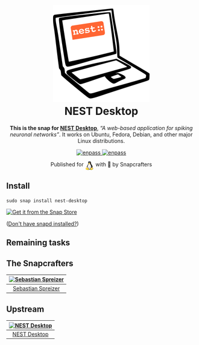 <h1 align="center">
  <img src="./snap/gui/nest-desktop.png" width="256" alt="NEST Desktop">
  <br />
  NEST Desktop
</h1>

<p align="center"><b>This is the snap for <a href="https://snapcraft.io/nest-desktop">NEST Desktop</a></b>, <i>“A web-based application for spiking neuronal networks”</i>. It works on Ubuntu, Fedora, Debian, and other major Linux
distributions.</p>

<p align="center">
<a href="https://snapcraft.io/nest-desktop">
  <img alt="enpass" src="https://snapcraft.io/nest-desktop/badge.svg" />
</a>
<a href="https://snapcraft.io/nest-desktop">
  <img alt="enpass" src="https://snapcraft.io/nest-desktop/trending.svg?name=0" />
</a>
</p>


<!-- Uncomment and modify this when you have a screenshot
![nest-desktop](screenshot.png?raw=true "nest-desktop")
-->

<p align="center">Published for <img src="https://raw.githubusercontent.com/anythingcodes/slack-emoji-for-techies/gh-pages/emoji/tux.png" align="top" width="24" /> with 💝 by Snapcrafters</p>

## Install

    sudo snap install nest-desktop

[![Get it from the Snap Store](https://snapcraft.io/static/images/badges/en/snap-store-white.svg)](https://snapcraft.io/nest-desktop)

([Don't have snapd installed?](https://snapcraft.io/docs/core/install))

## Remaining tasks

<!-- Snapcrafters ([join us](https://forum.snapcraft.io/t/snapcrafters-reboot/24625)) are working to land snap install documentation and the [snapcraft.yaml](https://github.com/snapcrafters/fork-and-rename-me/blob/master/snap/snapcraft.yaml) upstream so [Project] can authoritatively publish future releases.

  - [x] Click the green "Use this template" button above to create a new repository based on this template
  - [x] Give the newly created repository a sensible name, like `godzilla` if you're snapping the Godzilla software (*Note: Do not use `snap` in this name.*)
  - [x] Update the description of the repository to `Unofficial snap for [Project]`
  - [x] Update logos and references to `[Project]` and `[my-snap-name]`
  - [x] Create a snap that runs in `devmode`
  - [x] Convert the snap to `strict` confinement, or `classic` confinement if it qualifies
  - [x] Register the snap in the store, **using the preferred upstream name**
  - [ ] Add a screenshot to this `README.md`
  - [x] Add install instructions to this `README.md`
  - [x] Update snap store metadata, icons and screenshots
  - [x] Publish the confined snap in the Snap store beta channel
  - [x] Update the install instructions in this `README.md`
  - [ ] Post a call for testing in the Snapcraft Forum ["Snapcrafters" category](https://forum.snapcraft.io/c/snapcrafters/23) - [link]()
  - [ ] Add the Snapcraft store account (snap-advocacy@canonical.com) as a collaborator to your snap in the [Dashboard](https://dashboard.snapcraft.io) and ask a [Snapcrafters admin](https://github.com/orgs/snapcrafters/people?query=%20role%3Aowner) to accept this request
  - [ ] Fix all important issues found during testing
  - [ ] Make a post in the Snapcraft Forum ["store-requests" category](https://forum.snapcraft.io/c/store-requests/19) asking for a transfer of the snap name from you to Snapcrafters - [link]()
  - [ ] Ask a [Snapcrafters admin](https://github.com/orgs/snapcrafters/people?query=%20role%3Aowner) to fork your repo into github.com/snapcrafters, and configure the repo for automatic publishing into edge on commit
  - [x] Add the provided Snapcraft build badge to this `README.md`
  - [ ] Publish the snap in the Snap store stable channel
  - [x] Update the install instructions in this `README.md`
  - [ ] Post an announcement in the Snapcraft Forum ["Snapcrafters" category](https://forum.snapcraft.io/c/snapcrafters/23) - [link]()
  - [ ] Ask the Snap Advocacy team to celebrate the snap - [link]()
  - [ ] Submit a pull request or patch upstream that adds snap install documentation - [link]()
  - [ ] Ask upstream if they are interested in maintaining the Snap. If they are:
    - [ ] Fork the upstream project, add the snap build files and required assets/launchers to that repo and submit a pull request or patch - [link]()
    - [ ] Add upstream contact information to the `README.md`
    - If upstream accept the PR:
      - [ ] Request upstream create a Snap store account
      - [ ] Add upstream account as a collaborator on the snap
      - [ ] Contact the Snap Advocacy team to request the snap be transferred to upstream

If you have any questions, [post in the Snapcraft forum](https://forum.snapcraft.io). -->


## The Snapcrafters

| [![Sebastian Spreizer](https://avatars.githubusercontent.com/u/620984?s=64)](https://github.com/babsey/) |
| :---: |
| [Sebastian Spreizer](https://github.com/babsey/) |


## Upstream

| [![NEST Desktop](https://avatars.githubusercontent.com/u/45875559?s=64)](https://github.com/nest-desktop) |
| :---: |
| [NEST Desktop](https://github.com/nest-desktop) |

